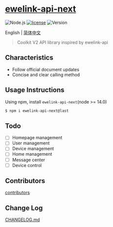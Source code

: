 # [ewelink-api-next](https://github.com/coolkit-carl/ewelink-api-next)

![Node.js](https://img.shields.io/badge/Node.js-17.8.0-pewter.svg?logo=Node.js&link=https://nodejs.org/cn)
[![license](https://img.shields.io/badge/license-MIT-blue.svg)](https://github.com/yanhaijing/jslib-base/blob/master/LICENSE)
![Version](https://img.shields.io/badge/Version-1.0.0-orange.svg?logo=SemVer&link=https://nodejs.org/cn)

English | [简体中文](doc/README.zh-CN.md)

> Coolkit V2 API library inspired by ewelink-api

## Characteristics

- Follow official document updates
- Concise and clear calling method

## Usage Instructions

Using npm, install `ewelink-api-next`(node >= 14.0)

```bash
$ npm i ewelink-api-next@last
```

## Todo

- [ ] Homepage management
- [ ] User management
- [ ] Device management
- [ ] Home management
- [ ] Message center
- [ ] Device control

## Contributors

[contributors](https://github.com/yanhaijing/jslib-base/graphs/contributors)

## Change Log
[CHANGELOG.md](doc/CHANGELOG.md)